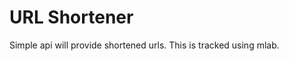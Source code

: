 URL Shortener
==========================

Simple api will provide shortened urls. This is tracked using mlab.
